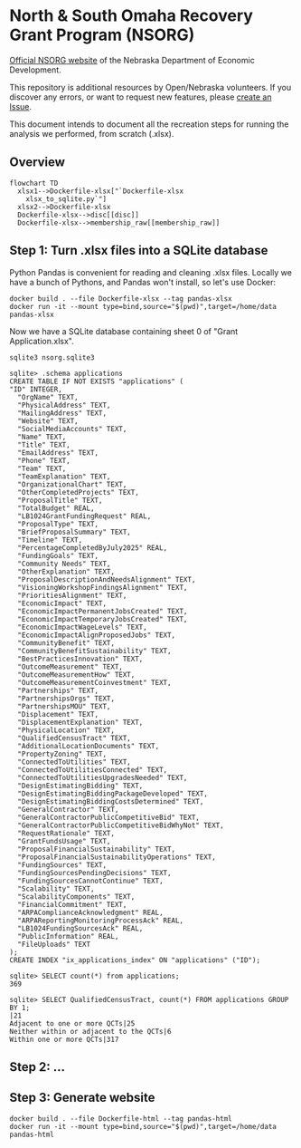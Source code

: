 # North & South Omaha Recovery Grant Program (NSORG)

[Official NSORG website](https://opportunity.nebraska.gov/programs/recovery/nsorg/)
of the Nebraska Department of Economic Development.

This repository is additional resources by Open/Nebraska volunteers.
If you discover any errors, or want to request new features, please
[create an Issue](https://github.com/opennebraska/nsorg/issues).

This document intends to document all the recreation steps for running the
analysis we performed, from scratch (.xlsx).

## Overview

```mermaid
flowchart TD
  xlsx1-->Dockerfile-xlsx["`Dockerfile-xlsx
    xlsx_to_sqlite.py`"]
  xlsx2-->Dockerfile-xlsx
  Dockerfile-xlsx-->disc[[disc]]
  Dockerfile-xlsx-->membership_raw[[membership_raw]]
```

## Step 1: Turn .xlsx files into a SQLite database

Python Pandas is convenient for reading and cleaning .xlsx files. 
Locally we have a bunch of Pythons, and Pandas won't install, so let's use Docker:

    docker build . --file Dockerfile-xlsx --tag pandas-xlsx
    docker run -it --mount type=bind,source="$(pwd)",target=/home/data pandas-xlsx

Now we have a SQLite database containing sheet 0 of "Grant Application.xlsx".

```
sqlite3 nsorg.sqlite3

sqlite> .schema applications
CREATE TABLE IF NOT EXISTS "applications" (
"ID" INTEGER,
  "OrgName" TEXT,
  "PhysicalAddress" TEXT,
  "MailingAddress" TEXT,
  "Website" TEXT,
  "SocialMediaAccounts" TEXT,
  "Name" TEXT,
  "Title" TEXT,
  "EmailAddress" TEXT,
  "Phone" TEXT,
  "Team" TEXT,
  "TeamExplanation" TEXT,
  "OrganizationalChart" TEXT,
  "OtherCompletedProjects" TEXT,
  "ProposalTitle" TEXT,
  "TotalBudget" REAL,
  "LB1024GrantFundingRequest" REAL,
  "ProposalType" TEXT,
  "BriefProposalSummary" TEXT,
  "Timeline" TEXT,
  "PercentageCompletedByJuly2025" REAL,
  "FundingGoals" TEXT,
  "Community Needs" TEXT,
  "OtherExplanation" TEXT,
  "ProposalDescriptionAndNeedsAlignment" TEXT,
  "VisioningWorkshopFindingsAlignment" TEXT,
  "PrioritiesAlignment" TEXT,
  "EconomicImpact" TEXT,
  "EconomicImpactPermanentJobsCreated" TEXT,
  "EconomicImpactTemporaryJobsCreated" TEXT,
  "EconomicImpactWageLevels" TEXT,
  "EconomicImpactAlignProposedJobs" TEXT,
  "CommunityBenefit" TEXT,
  "CommunityBenefitSustainability" TEXT,
  "BestPracticesInnovation" TEXT,
  "OutcomeMeasurement" TEXT,
  "OutcomeMeasurementHow" TEXT,
  "OutcomeMeasurementCoinvestment" TEXT,
  "Partnerships" TEXT,
  "PartnershipsOrgs" TEXT,
  "PartnershipsMOU" TEXT,
  "Displacement" TEXT,
  "DisplacementExplanation" TEXT,
  "PhysicalLocation" TEXT,
  "QualifiedCensusTract" TEXT,
  "AdditionalLocationDocuments" TEXT,
  "PropertyZoning" TEXT,
  "ConnectedToUtilities" TEXT,
  "ConnectedToUtilitiesConnected" TEXT,
  "ConnectedToUtilitiesUpgradesNeeded" TEXT,
  "DesignEstimatingBidding" TEXT,
  "DesignEstimatingBiddingPackageDeveloped" TEXT,
  "DesignEstimatingBiddingCostsDetermined" TEXT,
  "GeneralContractor" TEXT,
  "GeneralContractorPublicCompetitiveBid" TEXT,
  "GeneralContractorPublicCompetitiveBidWhyNot" TEXT,
  "RequestRationale" TEXT,
  "GrantFundsUsage" TEXT,
  "ProposalFinancialSustainability" TEXT,
  "ProposalFinancialSustainabilityOperations" TEXT,
  "FundingSources" TEXT,
  "FundingSourcesPendingDecisions" TEXT,
  "FundingSourcesCannotContinue" TEXT,
  "Scalability" TEXT,
  "ScalabilityComponents" TEXT,
  "FinancialCommitment" TEXT,
  "ARPAComplianceAcknowledgment" REAL,
  "ARPAReportingMonitoringProcessAck" REAL,
  "LB1024FundingSourcesAck" REAL,
  "PublicInformation" REAL,
  "FileUploads" TEXT
);
CREATE INDEX "ix_applications_index" ON "applications" ("ID");

sqlite> SELECT count(*) from applications;
369

sqlite> SELECT QualifiedCensusTract, count(*) FROM applications GROUP BY 1;
|21
Adjacent to one or more QCTs|25
Neither within or adjacent to the QCTs|6
Within one or more QCTs|317
```

## Step 2: ...

## Step 3: Generate website

    docker build . --file Dockerfile-html --tag pandas-html
    docker run -it --mount type=bind,source="$(pwd)",target=/home/data pandas-html


